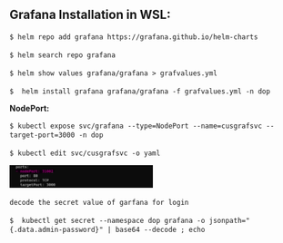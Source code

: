 ## **Grafana Installation in WSL:**

    $ helm repo add grafana https://grafana.github.io/helm-charts

    $ helm search repo grafana

    $ helm show values grafana/grafana > grafvalues.yml

    $  helm install grafana grafana/grafana -f grafvalues.yml -n dop

**NodePort:** 


    $ kubectl expose svc/grafana --type=NodePort --name=cusgrafsvc --target-port=3000 -n dop

    $ kubectl edit svc/cusgrafsvc -o yaml

<img src="grafana/garf1.png"  width="50%" height="20%">

    decode the secret value of garfana for login

    $  kubectl get secret --namespace dop grafana -o jsonpath="{.data.admin-password}" | base64 --decode ; echo